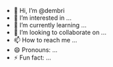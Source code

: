 - 👋 Hi, I’m @dembri
- 👀 I’m interested in ...
- 🌱 I’m currently learning ...
- 💞️ I’m looking to collaborate on ...
- 📫 How to reach me ...
- 😄 Pronouns: ...
- ⚡ Fun fact: ...

<!---
dembri/dembri is a ✨ special ✨ repository because its `README.md` (this file) appears on your GitHub profile.
You can click the Preview link to take a look at your changes.
--->
